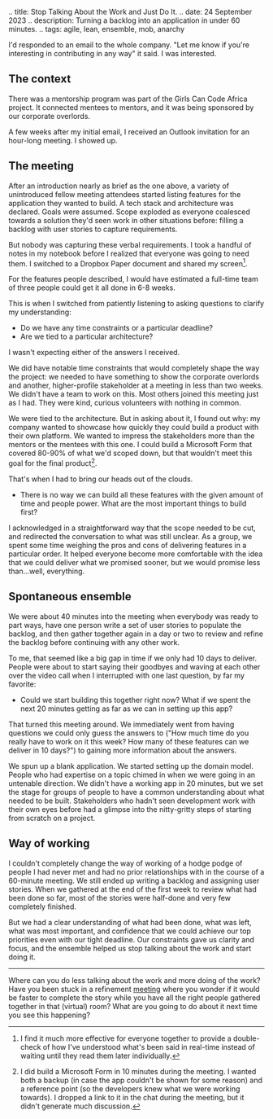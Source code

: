 .. title: Stop Talking About the Work and Just Do It.
.. date: 24 September 2023
.. description: Turning a backlog into an application in under 60 minutes.
.. tags: agile, lean, ensemble, mob, anarchy

I'd responded to an email to the whole company. "Let me know if you're interesting in contributing in any way" it said. I was interested. 

## The context

There was a mentorship program was part of the Girls Can Code Africa project. It connected mentees to mentors, and it was being sponsored by our corporate overlords. 

A few weeks after my initial email, I received an Outlook invitation for an hour-long meeting. I showed up. 

## The meeting

After an introduction nearly as brief as the one above, a variety of unintroduced fellow meeting attendees started listing features for the application they wanted to build. A tech stack and architecture was declared. Goals were assumed. Scope exploded as everyone coalesced towards a solution they'd seen work in other situations before: filling a backlog with user stories to capture requirements. 

But nobody was capturing these verbal requirements. I took a handful of notes in my notebook before I realized that everyone was going to need them. I switched to a Dropbox Paper document and shared my screen[^1]. 

For the features people described, I would have estimated a full-time team of three people could get it all done in 6-8 weeks. 

This is when I switched from patiently listening to asking questions to clarify my understanding:

- Do we have any time constraints or a particular deadline? 
- Are we tied to a particular architecture?

I wasn't expecting either of the answers I received. 

We did have notable time constraints that would completely shape the way the project: we needed to have something to show the corporate overlords and another, higher-profile stakeholder at a meeting in less than two weeks. We  didn't have a team to work on this. Most others joined this meeting just as I had. They were kind, curious volunteers with nothing in common.

We were tied to the architecture. But in asking about it, I found out why: my company wanted to showcase how quickly they could build a product with their own platform. We wanted to impress the stakeholders more than the mentors or the mentees with this one. I could build a Microsoft Form that covered 80-90% of what we'd scoped down, but that wouldn't meet this goal for the final product[^2]. 

That's when I had to bring our heads out of the clouds. 

- There is no way we can build all these features with the given amount of time and people power. What are the most important things to build first? 

I acknowledged in a straightforward way that the scope needed to be cut, and redirected the conversation to what was still unclear. As a group, we spent some time weighing the pros and cons of delivering features in a particular order. It helped everyone become more comfortable with the idea that we could deliver what we promised sooner, but we would promise less than...well, everything. 

## Spontaneous ensemble

We were about 40 minutes into the meeting when everybody was ready to part ways, have one person write a set of user stories to populate the backlog, and then gather together again in a day or two to review and refine the backlog before continuing with any other work.

To me, that seemed like a big gap in time if we only had 10 days to deliver. People were about to start saying their goodbyes and waving at each other over the video call when I interrupted with one last question, by far my favorite: 

- Could we start building this together right now? What if we spent the next 20 minutes getting as far as we can in setting up this app?

That turned this meeting around. We immediately went from having questions we could only guess the answers to ("How much time do you really have to work on it this week? How many of these features can we deliver in 10 days?") to gaining more information about the answers. 

We spun up a blank application. We started setting up the domain model. People who had expertise on a topic chimed in when we were going in an untenable direction. We didn't have a working app in 20 minutes, but we set the stage for groups of people to have a common understanding about what needed to be built. Stakeholders who hadn't seen development work with their own eyes before had a glimpse into the nitty-gritty steps of starting from scratch on a project. 

## Way of working

I couldn't completely change the way of working of a hodge podge of people I had never met and had no prior relationships with in the course of a 60-minute meeting. We still ended up writing a backlog and assigning user stories. When we gathered at the end of the first week to review what had been done so far, most of the stories were half-done and very few completely finished. 

But we had a clear understanding of what had been done, what was left, what was most important, and confidence that we could achieve our top priorities even with our tight deadline. Our constraints gave us clarity and focus, and the ensemble helped us stop talking about the work and start doing it. 

---

Where can you do less talking about the work and more doing of the work? Have you been stuck in a refinement [meeting](https://smallsheds.garden/blog/2023/making-meetings-work/) where you wonder if it would be faster to complete the story while you have all the right people gathered together in that (virtual) room? What are you going to do about it next time you see this happening? 

[^1]: I find it much more effective for everyone together to provide a double-check of how I've understood what's been said in real-time instead of waiting until they read them later individually.
[^2]: I did build a Microsoft Form in 10 minutes during the meeting. I wanted both a backup (in case the app couldn't be shown for some reason) and a reference point (so the developers knew what we were working towards). I dropped a link to it in the chat during the meeting, but it didn't generate much discussion.